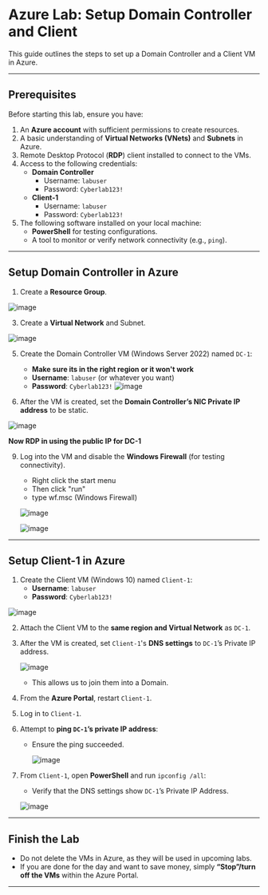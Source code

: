 # Azure Lab: Setup Domain Controller and Client

This guide outlines the steps to set up a Domain Controller and a Client VM in Azure.

---

## Prerequisites  
Before starting this lab, ensure you have:  
1. An **Azure account** with sufficient permissions to create resources.  
2. A basic understanding of **Virtual Networks (VNets)** and **Subnets** in Azure.  
3. Remote Desktop Protocol (**RDP**) client installed to connect to the VMs.  
4. Access to the following credentials:  
   - **Domain Controller**  
     - Username: `labuser`  
     - Password: `Cyberlab123!`  
   - **Client-1**  
     - Username: `labuser`  
     - Password: `Cyberlab123!`  
5. The following software installed on your local machine:  
   - **PowerShell** for testing configurations.  
   - A tool to monitor or verify network connectivity (e.g., `ping`).  

---

## Setup Domain Controller in Azure  
1. Create a **Resource Group**.
   
![image](https://github.com/user-attachments/assets/bc1f53f4-fd60-4827-ada5-40f0861398d3)

3. Create a **Virtual Network** and Subnet.

![image](https://github.com/user-attachments/assets/c182a2da-5811-4886-9dad-b4ebdb556a5c)

5. Create the Domain Controller VM (Windows Server 2022) named `DC-1`:  
   - **Make sure its in the right region or it won't work** 
   - **Username**: `labuser`  (or whatever you want)
   - **Password**: `Cyberlab123!`
![image](https://github.com/user-attachments/assets/fba9844c-1338-457f-bedc-9f2e6222b313)

7. After the VM is created, set the **Domain Controller’s NIC Private IP address** to be static.
   
![image](https://github.com/user-attachments/assets/bd648639-3fce-4420-a5c8-f6eb6e8b7b4d)
  
  **Now RDP in using the public IP for DC-1**
  
9. Log into the VM and disable the **Windows Firewall** (for testing connectivity).
    - Right click the start menu
    - Then click "run"
    - type wf.msc (Windows Firewall)
      
   ![image](https://github.com/user-attachments/assets/573dbb76-afa7-465f-b2f9-04d677e26b6b)

   ![image](https://github.com/user-attachments/assets/7c21d8ab-a703-43fc-9802-562ff9a9a54f)

---

## Setup Client-1 in Azure  
1. Create the Client VM (Windows 10) named `Client-1`:  
   - **Username**: `labuser`  
   - **Password**: `Cyberlab123!`
     
![image](https://github.com/user-attachments/assets/aa33b27b-8d94-497d-8545-46fa5c9b4439)

2. Attach the Client VM to the **same region and Virtual Network** as `DC-1`.  
3. After the VM is created, set `Client-1`'s **DNS settings** to `DC-1`’s Private IP address.

   ![image](https://github.com/user-attachments/assets/f96fe297-a4cc-4e20-9e21-ddb45ce0829a)

    - This allows us to join them into a Domain.
      
5. From the **Azure Portal**, restart `Client-1`.  
6. Log in to `Client-1`.  
7. Attempt to **ping `DC-1`’s private IP address**:  
   - Ensure the ping succeeded.
     
     ![image](https://github.com/user-attachments/assets/09fbfca3-44f9-4b58-9c2a-778f08799c2b)

8. From `Client-1`, open **PowerShell** and run `ipconfig /all`:  
   - Verify that the DNS settings show `DC-1`’s Private IP Address.

   ![image](https://github.com/user-attachments/assets/ed9771b2-ddac-440b-bab4-a8a27c545f26)


---

## Finish the Lab  
- Do not delete the VMs in Azure, as they will be used in upcoming labs.  
- If you are done for the day and want to save money, simply **“Stop”/turn off the VMs** within the Azure Portal.  

---
